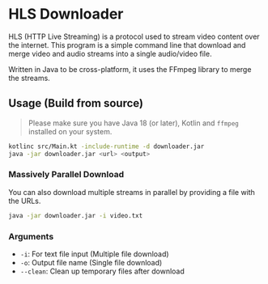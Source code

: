 # HLS Downloader

HLS (HTTP Live Streaming) is a protocol used to stream video content over the internet. This program is a simple command line that download and merge video and audio streams into a single audio/video file.

Written in Java to be cross-platform, it uses the FFmpeg library to merge the streams.

## Usage (Build from source)

> Please make sure you have Java 18 (or later), Kotlin and `ffmpeg` installed on your system.

```bash
kotlinc src/Main.kt -include-runtime -d downloader.jar
java -jar downloader.jar <url> <output>
```

### Massively Parallel Download

You can also download multiple streams in parallel by providing a file with the URLs.

```bash
java -jar downloader.jar -i video.txt
```

### Arguments

- `-i`: For text file input (Multiple file download)
- `-o`: Output file name (Single file download)
- `--clean`: Clean up temporary files after download
